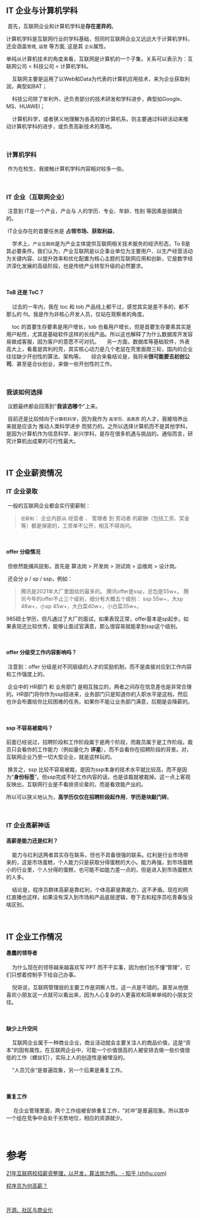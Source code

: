 ## IT 企业与计算机学科

​    首先，互联网企业和计算机学科是**存在差异的**。

​    计算机学科是互联网行业的学科基础，但同时互联网企业又远远大于计算机学科，还会涵盖`管理`, `运营` 等方面, 这是其 `企业`属性。

​    单纯从计算机技术的角度来看，互联网是计算机的一个子集，关系可以表示为：互联网公司 < 科技公司 < 计算机学科。

    互联网主要是运用了以Web和Data为代表的计算机应用技术，来为企业获取利润，典型如BAT；

    科技公司除了牟利外，还负责部分的技术研发和学科进步，典型如Google、MS、HUAWEI；

    计算机科学，或者狭义地理解为各高校的计算机系，则主要通过科研活动来推动计算机学科的进步，或负责高新技术的落地。

    

### 计算机学科

​    作为在校生，我接触计算机学科内容相对较多一些。

    

### IT 企业（互联网企业）

​    注意到 IT是一个产业，产业与 人的学历、专业、年龄、性别 等因素是弱耦合的。

​    IT企业存在的首要任务是 **占领市场、获取利益**，

    学术上，`产业互联网`是为产业主体提供互联网相关技术服务的经济形态，To B是其必要条件。我们认为，产业互联网是以企事业单位为主要用户、以生产经营活动为关键内容、以提升效率和优化配置为核心主题的互联网应用和创新，它是数字经济深化发展的高级阶段，也是传统产业转型升级的必然要求。

    

#### ToB 还是 ToC？

    过去的一年内，我在 toc 和 tob 产品线上都干过，感觉其实是差不多的，都不那么的 fit。我是作为非核心开发人员，仅站在观察者的角度。

    toc 的首要生存要素是用户增长，tob 也看用户增长，但是首要生存要素其实是用户粘性，尤其是基础软件这样的长线产品。所以这也解释了为什么数据库开发容易做成客服，因为客户的意愿不可对抗。
    另一方面，数据库等基础软件，外表高大上，看着是宾利的壳，其实核心动力是几个老鼠在壳里面蹬三轮，国内的企业往往缺少开创性的算法、架构等。
    综合来看结论是，我将来**很可能要去初创公司**、甚至是合伙创业，来做一些开创性的工作。

    

### 我该如何选择

​    议题最终都会回落到"**我该选哪个**"上来。

​    目前还是比较倾向于`计算机科学`，因为我作为 `高学历、高素质` 的人才，我被培养出来就是应该为 推动人类科学进步 而努力的。之所以选择计算机而不是其他学科，是因为计算机作为信息科学、新兴学科，是存在很多机遇与挑战的。通俗而言，研究计算机出成果的可行性最大。

    

## IT 企业薪资情况

### IT 企业录取

​    一般的互联网企业都会实行密薪制：

> `密薪制`： 企业内部从 经营者 、 管理者 到 劳动者 的薪酬（包括工资、奖金等）都是保密的，工资单不公开，相互不得询问。

    

#### offer 分级情况

​    但依然能捕风捉影。首先是 算法岗 > 开发岗 > 测试岗 > 运维岗 > 设计岗。

​    还会分 p / sp / ssp，例如：

> 腾讯是2021年大厂里面给的最多的。
> 腾讯offer是ssp，总包是55w+。
> 腾讯今年的offer不止三个级别，细分有大概五个级别：
> ssp 55w+，大sp 48w+，小sp 45w+，大白菜40w+，小白菜35w+。

​    985硕士学历，但凡通过了大厂的面试，如果表现正常，offer基本是sp起步。如果表现还比较优秀，能够让面试官满意，那么很容易就能拿到ssp这个级别。

    

#### offer 分级受工作内容影响吗？

​    注意到：offer 分级是对不同层级的人才的奖励机制，而不是直接对应到工作内容和工作强度上的。

​    企业中的 HR部门 和 业务部门 是相互独立的，两者之间存在信息差也是非常合理的。HR部门将你作为ssp招进来，业务部门只是知道你的入职水平是这档，然后也许会布置给你比较困难的任务。如果你不能让业务部门满意，后期是会降薪的。

    

#### ssp 不容易被裁吗？

​    前面已经说过，招聘阶段和工作阶段属于是两个阶段，而裁员属于是工作阶段。裁员只会看你的工作能力（例如量化为 **评星**），而不会看你在招聘阶段的背景。对，互联网企业乃至一切大型企业，就是这样玩的。

​    换言之，ssp 比较不容易被裁，是因为ssp本身的技术水平就比较高，而不是因为“**身份标签**”。但ssp完成不好工作内容的话，也是该裁就被裁掉。这一点上客观反映出，互联网行业是不看排资论辈的，而是看效能产出的。

​    所以可以狭义地认为，**高学历仅仅在招聘阶段起作用**，**学历是块敲门砖**。

    

### IT 企业高薪神话

#### 高薪是能力还是红利？

    能力与红利这两者其实存在联系，但也不具备很强的联系。红利是行业市场带来的，这是市场蛋糕，个人能力只是获取分得蛋糕的大小。能力再强，到市场蛋糕小的行业里，个人分得的蛋糕，也可能不如能力差一点的，但是进入到市场蛋糕大的人多。

    结论是，程序员群体高薪是靠红利，个体高薪是靠能力，这不矛盾。现在的网红直播也这样，如果没有深入到市场和产品底层逻辑，卷下去和程序员吃青春饭没啥区别。

    

## IT 企业工作情况

#### 愚蠢的领导者

    为什么现在的领导越来越喜欢写 PPT 而不干实事，因为他们也不懂“管理”，它们只想着控制手下给自己办事。

    倪哥说，互联网管理层的主要工作是洞察人性，这一点是不错的。甚至从他很喜欢小朋友这一点就可以看出来，因为人心复杂的人更喜欢和简单单纯的小朋友交往。

    

#### 缺少上升空间

    互联网企业属于一种商业企业，商业活动就会主要关注人的商品价值，这是“资本”的固有属性。在互联网企业中，可能一个价值很高的人被安排去做一些价值很低的工作（螺丝钉），实际上人的创造性是被埋没的。

    “人员冗余”是普遍现象，另一个后果是重复工作。

    

#### 重复工作

     在企业管理里面，两个工作组被安排重复工作，“对冲”是普遍现象。所以其中一个组在竞争中会处于劣势地位，相应的资源就少。

    

# 参考

[21年互联网校招薪资整理，以开发，算法岗为例。 - 知乎 (zhihu.com)](https://zhuanlan.zhihu.com/p/401350700)

[程序员为何高薪？](https://www.zhihu.com/question/434110132)

    

[开源、社区与商业化](https://zhuanlan.zhihu.com/p/623850781)
